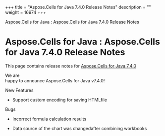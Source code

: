+++
title = "Aspose.Cells for Java 7.4.0 Release Notes" 
description = "" 
weight = 16974 
+++

Aspose.Cells for Java : Aspose.Cells for Java 7.4.0 Release Notes  

# Aspose.Cells for Java : Aspose.Cells for Java 7.4.0 Release Notes


This page contains release notes for [Aspose.Cells for Java 7.4.0](http://www.aspose.com/downloads/cells/java/new-releases/aspose.cells-for-java-7.4.0/)

We are  
happy to announce Aspose.Cells for Java v7.4.0!

New Features

*   Support custom encoding for saving HTMLfile

Bugs

*   Incorrect formula calculation results

*   Data source of the chart was changedafter combining workbooks

